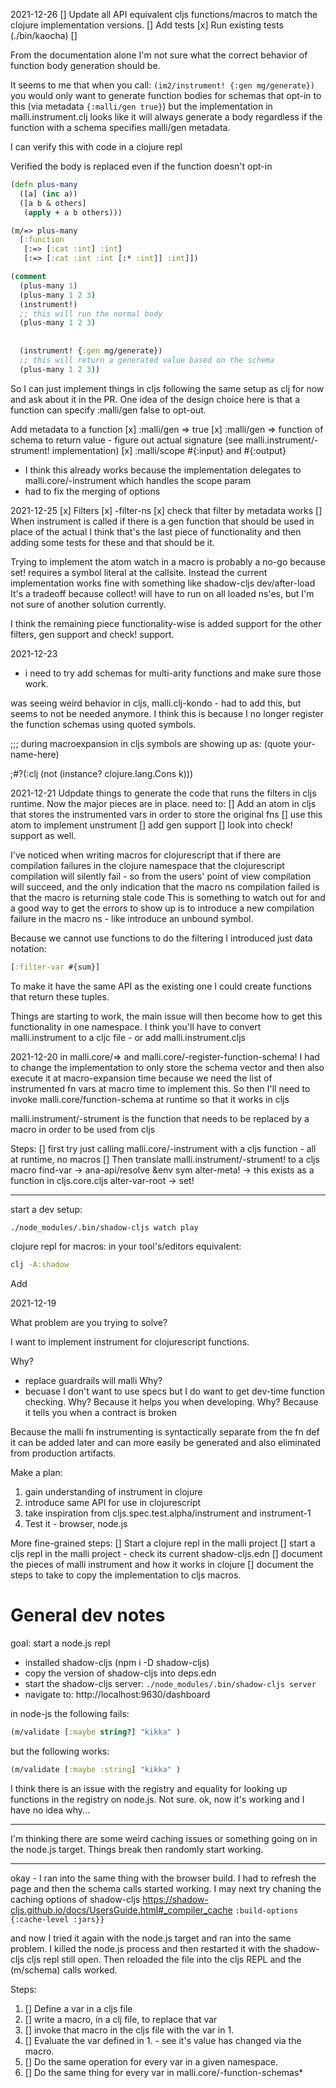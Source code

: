 2021-12-26
[] Update all API equivalent cljs functions/macros to match the clojure implementation versions.
[] Add tests
  [x] Run existing tests (./bin/kaocha)
  [] 

From the documentation alone I'm not sure what the correct behavior of function body generation should be.

It seems to me that when you call: `(im2/instrument! {:gen mg/generate})`
you would only want to generate function bodies for schemas that opt-in to this (via metadata `{:malli/gen true}`)
but the implementation in malli.instrument.clj looks like it will always generate a body regardless if the function with 
a schema specifies malli/gen metadata.

I can verify this with code in a clojure repl

Verified the body is replaced even if the function doesn't opt-in

```clojure 
(defn plus-many
  ([a] (inc a))
  ([a b & others]
   (apply + a b others)))

(m/=> plus-many
  [:function
   [:=> [:cat :int] :int]
   [:=> [:cat :int :int [:* :int]] :int]])

(comment
  (plus-many 1)
  (plus-many 1 2 3)
  (instrument!)
  ;; this will run the normal body
  (plus-many 1 2 3)
  
  
  (instrument! {:gen mg/generate})
  ;; this will return a generated value based on the schema
  (plus-many 1 2 3))
```

So I can just implement things in cljs following the same setup as clj for now and ask about it in the PR.
One idea of the design choice here is that a function can specify :malli/gen false to opt-out.

Add metadata to a function
[x] :malli/gen  => true
[x] :malli/gen  => function of schema to return value - figure out actual signature (see malli.instrument/-strument! implementation)
[x] :malli/scope #{:input} and #{:output}
  - I think this already works because the implementation delegates to  malli.core/-instrument which handles the scope param
  - had to fix the merging of options

2021-12-25
[x] Filters
  [x] -filter-ns
  [x] check that filter by metadata works
[] When instrument is called if there is a gen function that should be used in place of the actual
I think that's the last piece of functionality and then adding some tests for these and that should be it.


Trying to implement the atom watch in a macro is probably a no-go because set! requires a symbol literal at the callsite.
Instead the current implementation works fine with something like shadow-cljs dev/after-load
It's a tradeoff because collect! will have to run on all loaded ns'es, but I'm not sure of another solution currently.

I think the remaining piece functionality-wise is added support for the other filters, gen support and check! support.

2021-12-23

- i need to try add schemas for multi-arity functions and make sure those work.

was seeing weird behavior in cljs, malli.clj-kondo - had to add this, but seems to not be needed anymore.
I think this is because I no longer register the function schemas using quoted symbols.

;;; during macroexpansion in cljs symbols are showing up as: (quote your-name-here)

;#?(:clj (not (instance? clojure.lang.Cons k)))

2021-12-21
Udpdate things to generate the code that runs the filters in cljs runtime.
Now the major pieces are in place. need to:
[] Add an atom in cljs that stores the instrumented vars in order to store the original fns
[] use this atom to implement unstrument
[] add gen support
[] look into check! support as well.

I've noticed when writing macros for clojurescript that if there are compilation failures in the 
clojure namespace that the clojurescript compilation will silently fail - so from the users' point of view compilation 
will succeed, and the only indication that the macro ns compilation failed is that the macro is returning stale code 
This is something to watch out for and a good way to get the errors to show up is to introduce a new compilation failure
in the macro ns - like introduce an unbound symbol.

Because we cannot use functions to do the filtering I introduced just data notation:
```clojure
[:filter-var #{sum}]
```
To make it have the same API as the existing one I could create functions that return these tuples.


Things are starting to work, the main issue will then become how to get this functionality in one namespace. I think 
you'll have to convert malli.instrument to a cljc file - or add malli.instrument.cljs 

2021-12-20
in malli.core/=> and malli.core/-register-function-schema!
I had to change the implementation to only store the schema vector and then also execute it at macro-expansion time 
because we need the list of instrumented fn vars at macro time to implement this.
So then I'll need to invoke malli.core/function-schema at runtime so that it works in cljs

malli.instrument/-strument is the function that needs to be replaced by a macro in order to 
be used from cljs

Steps:
[] first try just calling malli.core/-instrument with a cljs function - all at runtime, no
macros
[] Then translate malli.instrument/-strument! to a cljs macro
find-var -> ana-api/resolve &env sym
alter-meta! ->  this exists as a function in cljs.core.cljs
alter-var-root -> set!

-------------------------

start a dev setup:
```bash
./node_modules/.bin/shadow-cljs watch play
```

clojure repl for macros:
in your tool's/editors equivalent:

```bash
clj -A:shadow
```

Add 

2021-12-19

What problem are you trying to solve?

I want to implement instrument for clojurescript functions.

Why? 
- replace guardrails will malli
Why?
- becuase I don't want to use specs but I do want to get dev-time function checking.
Why?
Because it helps you when developing.
Why?
Because it tells you when a contract is broken

Because the malli fn instrumenting is syntactically separate from the fn def it can be added later and can more easily 
be generated and also eliminated from production artifacts.

Make a plan:
1. gain understanding of instrument in clojure 
2. introduce same API for use in clojurescript
3. take inspiration from cljs.spec.test.alpha/instrument and instrument-1
4. Test it - browser, node.js

More fine-grained steps:
[] Start a clojure repl in the malli project
[] start a cljs repl in the malli project - check its current shadow-cljs.edn
[] document the pieces of malli instrument and how it works in clojure
[] document the steps to take to copy the implementation to cljs macros.

# General dev notes

goal: start a node.js repl 

- installed shadow-cljs (npm i -D shadow-cljs)
- copy the version of shadow-cljs into deps.edn
- start the shadow-cljs server: `./node_modules/.bin/shadow-cljs server`
- navigate to: http://localhost:9630/dashboard

in node-js the following fails:

```clojure 
(m/validate [:maybe string?] "kikka" )
```
but the following works:

```clojure 
(m/validate [:maybe :string] "kikka" )
```
I think there is an issue with the registry and equality for looking up functions in the registry on node.js.
Not sure.
ok, now it's working and I have no idea why...

--- 
I'm thinking there are some weird caching issues or something going on in the node.js target. 
Things break then randomly start working.


---- 

okay - I ran into the same thing with the browser build. I had to refresh the page and then
the schema calls started working.
I may next try chaning the caching options of shadow-cljs
https://shadow-cljs.github.io/docs/UsersGuide.html#_compiler_cache
`:build-options {:cache-level :jars}}`

and now I tried it again with the node.js target and ran into the same problem. I killed the node.js
process and then restarted it with the shadow-cljs cljs repl still open.
Then reloaded the file into the cljs REPL and the (m/schema) calls worked.


Steps:
1. [] Define a var in a cljs file
2. [] write a macro, in a clj file, to replace that var 
3. [] invoke that macro in the cljs file with the var in 1.
4. [] Evaluate the var defined in 1. - see it's value has changed via the macro.
5. [] Do the same operation for every var in a given namespace.
6. [] Do the same thing for every var in malli.core/-function-schemas*
